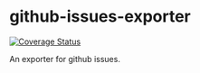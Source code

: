github-issues-exporter
======================

[![Coverage Status](https://img.shields.io/coveralls/christopherstyles/github-issues-exporter.svg)](https://coveralls.io/r/christopherstyles/github-issues-exporter)

An exporter for github issues.

